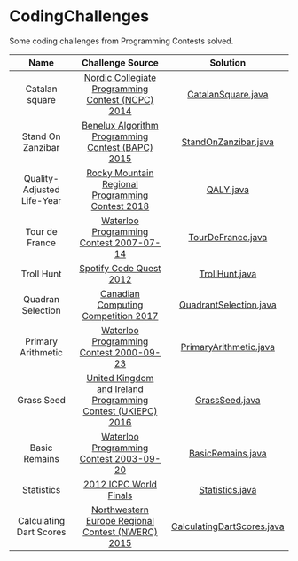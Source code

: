 # CodingChallenges

Some coding challenges from Programming Contests solved.

|Name|Challenge Source|Solution|
|:-----------------------:|:-----------------------------------------------------------------------:|:-----------------------------------------------------------------------------------------------------------------------------------------------------------------------------------------------------------------------------------------------------------------------:|
|Catalan square| [Nordic Collegiate Programming Contest (NCPC) 2014](https://open.kattis.com/problems/catalansquare)| [CatalanSquare.java](https://github.com/borjavelez/CodingChallenges/blob/master/src/CatalanSquare/CatalanSquare.java)|
|Stand On Zanzibar| [Benelux Algorithm Programming Contest (BAPC) 2015](https://open.kattis.com/problems/zanzibar) | [StandOnZanzibar.java](https://github.com/borjavelez/CodingChallenges/blob/master/src/StandOnZanzibar/StandOnZanzibar.java)|
|Quality-Adjusted Life-Year| [Rocky Mountain Regional Programming Contest 2018](https://open.kattis.com/problems/qaly) | [QALY.java](https://github.com/borjavelez/CodingChallenges/blob/master/src/QALY/QALY.java)|
|Tour de France| [Waterloo Programming Contest 2007-07-14](https://open.kattis.com/problems/tourdefrance) | [TourDeFrance.java](https://github.com/borjavelez/CodingChallenges/blob/master/src/TourDeFrance/TourDeFrance.java)|
|Troll Hunt| [Spotify Code Quest 2012](https://open.kattis.com/problems/trollhunt) | [TrollHunt.java](https://github.com/borjavelez/CodingChallenges/blob/master/src/TrollHunt/TrollHunt.java)|
|Quadran Selection| [Canadian Computing Competition 2017](https://open.kattis.com/problems/quadrant) | [QuadrantSelection.java](https://github.com/borjavelez/CodingChallenges/blob/master/src/QuadrantSelection/QuadrantSelection.java)|
|Primary Arithmetic| [ Waterloo Programming Contest 2000-09-23](https://open.kattis.com/problems/primaryarithmetic) | [PrimaryArithmetic.java](https://github.com/borjavelez/CodingChallenges/blob/master/src/PrimaryArithmetic/PrimaryArithmetic.java)|
|Grass Seed| [United Kingdom and Ireland Programming Contest (UKIEPC) 2016](https://open.kattis.com/problems/grassseed) | [GrassSeed.java](https://github.com/borjavelez/CodingChallenges/blob/master/src/GrassSeed/GrassSeed.java)|
|Basic Remains| [Waterloo Programming Contest 2003-09-20](https://open.kattis.com/problems/basicremains) | [BasicRemains.java](https://github.com/borjavelez/CodingChallenges/blob/master/src/BasicRemains/BasicRemains.java)|
|Statistics| [2012 ICPC World Finals](https://open.kattis.com/problems/statistics) | [Statistics.java](https://github.com/borjavelez/CodingChallenges/blob/master/src/Statistics/Statistics.java)|
|Calculating Dart Scores| [Northwestern Europe Regional Contest (NWERC) 2015 ](https://open.kattis.com/problems/calculatingdartscores) | [CalculatingDartScores.java](https://github.com/borjavelez/CodingChallenges/blob/master/src/CalculatingDartScores/CalculatingDartScores.java)|
